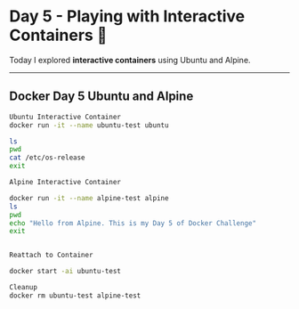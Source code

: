 # Day 5 - Playing with Interactive Containers 🐧

Today I explored **interactive containers** using Ubuntu and Alpine.

---

## Docker Day 5 Ubuntu and Alpine
```bash
Ubuntu Interactive Container
docker run -it --name ubuntu-test ubuntu

ls
pwd
cat /etc/os-release
exit

Alpine Interactive Container

docker run -it --name alpine-test alpine
ls
pwd
echo "Hello from Alpine. This is my Day 5 of Docker Challenge"
exit


Reattach to Container

docker start -ai ubuntu-test

Cleanup
docker rm ubuntu-test alpine-test